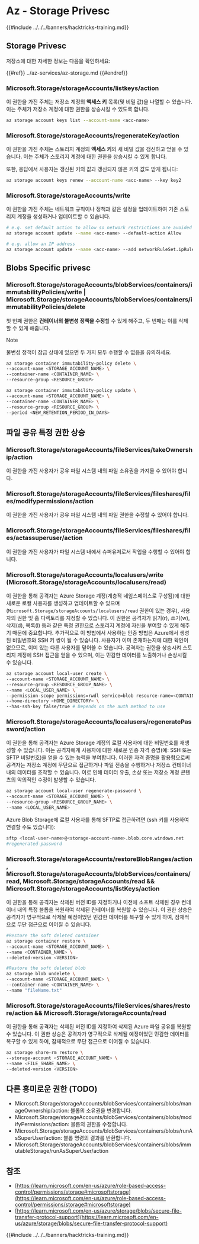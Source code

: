 # Az - Storage Privesc

{{#include ../../../banners/hacktricks-training.md}}

## Storage Privesc

저장소에 대한 자세한 정보는 다음을 확인하세요:

{{#ref}}
../az-services/az-storage.md
{{#endref}}

### Microsoft.Storage/storageAccounts/listkeys/action

이 권한을 가진 주체는 저장소 계정의 **액세스 키** 목록(및 비밀 값)을 나열할 수 있습니다. 이는 주체가 저장소 계정에 대한 권한을 상승시킬 수 있도록 합니다.
```bash
az storage account keys list --account-name <acc-name>
```
### Microsoft.Storage/storageAccounts/regenerateKey/action

이 권한을 가진 주체는 스토리지 계정의 **액세스 키**의 새 비밀 값을 갱신하고 얻을 수 있습니다. 이는 주체가 스토리지 계정에 대한 권한을 상승시킬 수 있게 합니다.

또한, 응답에서 사용자는 갱신된 키의 값과 갱신되지 않은 키의 값도 받게 됩니다:
```bash
az storage account keys renew --account-name <acc-name> --key key2
```
### Microsoft.Storage/storageAccounts/write

이 권한을 가진 주체는 네트워크 규칙이나 정책과 같은 설정을 업데이트하여 기존 스토리지 계정을 생성하거나 업데이트할 수 있습니다.
```bash
# e.g. set default action to allow so network restrictions are avoided
az storage account update --name <acc-name> --default-action Allow

# e.g. allow an IP address
az storage account update --name <acc-name> --add networkRuleSet.ipRules value=<ip-address>
```
## Blobs Specific privesc

### Microsoft.Storage/storageAccounts/blobServices/containers/immutabilityPolicies/write | Microsoft.Storage/storageAccounts/blobServices/containers/immutabilityPolicies/delete

첫 번째 권한은 **컨테이너의 불변성 정책을 수정**할 수 있게 해주고, 두 번째는 이를 삭제할 수 있게 해줍니다.

> [!NOTE]
> 불변성 정책이 잠금 상태에 있으면 두 가지 모두 수행할 수 없음을 유의하세요.
```bash
az storage container immutability-policy delete \
--account-name <STORAGE_ACCOUNT_NAME> \
--container-name <CONTAINER_NAME> \
--resource-group <RESOURCE_GROUP>

az storage container immutability-policy update \
--account-name <STORAGE_ACCOUNT_NAME> \
--container-name <CONTAINER_NAME> \
--resource-group <RESOURCE_GROUP> \
--period <NEW_RETENTION_PERIOD_IN_DAYS>
```
## 파일 공유 특정 권한 상승

### Microsoft.Storage/storageAccounts/fileServices/takeOwnership/action

이 권한을 가진 사용자가 공유 파일 시스템 내의 파일 소유권을 가져올 수 있어야 합니다.

### Microsoft.Storage/storageAccounts/fileServices/fileshares/files/modifypermissions/action

이 권한을 가진 사용자가 공유 파일 시스템 내의 파일 권한을 수정할 수 있어야 합니다.

### Microsoft.Storage/storageAccounts/fileServices/fileshares/files/actassuperuser/action

이 권한을 가진 사용자가 파일 시스템 내에서 슈퍼유저로서 작업을 수행할 수 있어야 합니다.

### Microsoft.Storage/storageAccounts/localusers/write (Microsoft.Storage/storageAccounts/localusers/read)

이 권한을 통해 공격자는 Azure Storage 계정(계층적 네임스페이스로 구성됨)에 대한 새로운 로컬 사용자를 생성하고 업데이트할 수 있으며(`Microsoft.Storage/storageAccounts/localusers/read` 권한이 있는 경우), 사용자의 권한 및 홈 디렉토리를 지정할 수 있습니다. 이 권한은 공격자가 읽기(r), 쓰기(w), 삭제(d), 목록(l) 등과 같은 특정 권한으로 스토리지 계정에 자신을 부여할 수 있게 해주기 때문에 중요합니다. 추가적으로 이 방법에서 사용하는 인증 방법은 Azure에서 생성된 비밀번호와 SSH 키 쌍이 될 수 있습니다. 사용자가 이미 존재하는지에 대한 확인이 없으므로, 이미 있는 다른 사용자를 덮어쓸 수 있습니다. 공격자는 권한을 상승시켜 스토리지 계정에 SSH 접근을 얻을 수 있으며, 이는 민감한 데이터를 노출하거나 손상시킬 수 있습니다.
```bash
az storage account local-user create \
--account-name <STORAGE_ACCOUNT_NAME> \
--resource-group <RESOURCE_GROUP_NAME> \
--name <LOCAL_USER_NAME> \
--permission-scope permissions=rwdl service=blob resource-name=<CONTAINER_NAME> \
--home-directory <HOME_DIRECTORY> \
--has-ssh-key false/true # Depends on the auth method to use
```
### Microsoft.Storage/storageAccounts/localusers/regeneratePassword/action

이 권한을 통해 공격자는 Azure Storage 계정의 로컬 사용자에 대한 비밀번호를 재생성할 수 있습니다. 이는 공격자에게 사용자에 대한 새로운 인증 자격 증명(예: SSH 또는 SFTP 비밀번호)을 얻을 수 있는 능력을 부여합니다. 이러한 자격 증명을 활용함으로써 공격자는 저장소 계정에 무단으로 접근하거나 파일 전송을 수행하거나 저장소 컨테이너 내의 데이터를 조작할 수 있습니다. 이로 인해 데이터 유출, 손상 또는 저장소 계정 콘텐츠의 악의적인 수정이 발생할 수 있습니다.
```bash
az storage account local-user regenerate-password \
--account-name <STORAGE_ACCOUNT_NAME> \
--resource-group <RESOURCE_GROUP_NAME> \
--name <LOCAL_USER_NAME>
```
Azure Blob Storage에 로컬 사용자를 통해 SFTP로 접근하려면 (ssh 키를 사용하여 연결할 수도 있습니다):
```bash
sftp <local-user-name>@<storage-account-name>.blob.core.windows.net
#regenerated-password
```
### Microsoft.Storage/storageAccounts/restoreBlobRanges/action, Microsoft.Storage/storageAccounts/blobServices/containers/read, Microsoft.Storage/storageAccounts/read && Microsoft.Storage/storageAccounts/listKeys/action

이 권한을 통해 공격자는 삭제된 버전 ID를 지정하거나 이전에 소프트 삭제된 경우 컨테이너 내의 특정 블롭을 복원하여 삭제된 컨테이너를 복원할 수 있습니다. 이 권한 상승은 공격자가 영구적으로 삭제될 예정이었던 민감한 데이터를 복구할 수 있게 하여, 잠재적으로 무단 접근으로 이어질 수 있습니다.
```bash
#Restore the soft deleted container
az storage container restore \
--account-name <STORAGE_ACCOUNT_NAME> \
--name <CONTAINER_NAME> \
--deleted-version <VERSION>

#Restore the soft deleted blob
az storage blob undelete \
--account-name <STORAGE_ACCOUNT_NAME> \
--container-name <CONTAINER_NAME> \
--name "fileName.txt"
```
### Microsoft.Storage/storageAccounts/fileServices/shares/restore/action && Microsoft.Storage/storageAccounts/read

이 권한을 통해 공격자는 삭제된 버전 ID를 지정하여 삭제된 Azure 파일 공유를 복원할 수 있습니다. 이 권한 상승은 공격자가 영구적으로 삭제될 예정이었던 민감한 데이터를 복구할 수 있게 하여, 잠재적으로 무단 접근으로 이어질 수 있습니다.
```bash
az storage share-rm restore \
--storage-account <STORAGE_ACCOUNT_NAME> \
--name <FILE_SHARE_NAME> \
--deleted-version <VERSION>
```
## 다른 흥미로운 권한 (TODO)

- Microsoft.Storage/storageAccounts/blobServices/containers/blobs/manageOwnership/action: 블롭의 소유권을 변경합니다.
- Microsoft.Storage/storageAccounts/blobServices/containers/blobs/modifyPermissions/action: 블롭의 권한을 수정합니다.
- Microsoft.Storage/storageAccounts/blobServices/containers/blobs/runAsSuperUser/action: 블롭 명령의 결과를 반환합니다.
- Microsoft.Storage/storageAccounts/blobServices/containers/blobs/immutableStorage/runAsSuperUser/action

## 참조

- [https://learn.microsoft.com/en-us/azure/role-based-access-control/permissions/storage#microsoftstorage](https://learn.microsoft.com/en-us/azure/role-based-access-control/permissions/storage#microsoftstorage)
- [https://learn.microsoft.com/en-us/azure/storage/blobs/secure-file-transfer-protocol-support](https://learn.microsoft.com/en-us/azure/storage/blobs/secure-file-transfer-protocol-support)

{{#include ../../../banners/hacktricks-training.md}}
